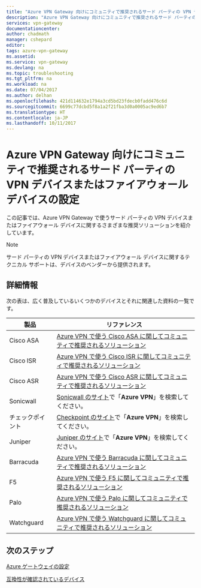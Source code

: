 ```yaml
---
title: "Azure VPN Gateway 向けにコミュニティで推奨されるサード パーティの VPN デバイスまたはファイアウォール デバイスの設定 | Microsoft Docs"
description: "Azure VPN Gateway 向けにコミュニティで推奨されるサード パーティの VPN デバイスまたはファイアウォール デバイスの設定について説明します。"
services: vpn-gateway
documentationcenter: 
author: chadmath
manager: cshepard
editor: 
tags: azure-vpn-gateway
ms.assetid: 
ms.service: vpn-gateway
ms.devlang: na
ms.topic: troubleshooting
ms.tgt_pltfrm: na
ms.workload: na
ms.date: 07/04/2017
ms.author: delhan
ms.openlocfilehash: 421d114632e1794a3cd5bd23fdecb0fadd476c6d
ms.sourcegitcommit: 6699c77dcbd5f8a1a2f21fba3d0a0005ac9ed6b7
ms.translationtype: HT
ms.contentlocale: ja-JP
ms.lasthandoff: 10/11/2017
---
```

# <a name="community-suggested-third-party-vpn-or-firewall-device-settings-for-azure-vpn-gateway"></a>Azure VPN Gateway 向けにコミュニティで推奨されるサード パーティの VPN デバイスまたはファイアウォール デバイスの設定

この記事では、Azure VPN Gateway で使うサード パーティの VPN デバイスまたはファイアウォール デバイスに関するさまざまな推奨ソリューションを紹介しています。

> [!Note]
> サード パーティの VPN デバイスまたはファイアウォール デバイスに関するテクニカル サポートは、デバイスのベンダーから提供されます。 

## <a name="more-information"></a>詳細情報

次の表は、広く普及しているいくつかのデバイスとそれに関連した資料の一覧です。

|製品    |リファレンス                                                |
|-----------|-----------------------------------------------------------|
|Cisco ASA  |[Azure VPN で使う Cisco ASA に関してコミュニティで推奨されるソリューション](https://search.cisco.com/search?query=%22Azure%20VPN%22%20ASA&locale=enUS&tab=Cisco)   |
|Cisco ISR  |[Azure VPN で使う Cisco ISR に関してコミュニティで推奨されるソリューション](https://search.cisco.com/search?query=%22Azure%20VPN%22%20ISR&locale=enUS&tab=Cisco)   |
|Cisco ASR  |[Azure VPN で使う Cisco ASR に関してコミュニティで推奨されるソリューション](https://search.cisco.com/search?query=%22Azure%20VPN%22%20ASR&locale=enUS&tab=Cisco)   |
|Sonicwall |[Sonicwall のサイト](https://support.sonicwall.com/search)で「**Azure VPN**」を検索してください。 |
| チェックポイント    |[Checkpoint のサイト](https://supportcenter.checkpoint.com/supportcenter/portal)で「**Azure VPN**」を検索してください。 |
|Juniper |[Juniper のサイト]( http://www.juniper.net/search/public/)で「**Azure VPN**」を検索してください。|
|Barracuda  |[Azure VPN で使う Barracuda に関してコミュニティで推奨されるソリューション](https://campus.barracuda.com/search/?q=%22Azure+VPN%22&x=0&y=0)   |
|F5         |[Azure VPN で使う F5 に関してコミュニティで推奨されるソリューション](https://support.f5.com/csp/#/federated-search?q=%22Azure%20VPN%22&source=support)          |
|Palo       |[Azure VPN で使う Palo に関してコミュニティで推奨されるソリューション](https://live.paloaltonetworks.com/t5/forums/searchpage/tab/message?q=Azure+VPN)        |
|Watchguard |[Azure VPN で使う Watchguard に関してコミュニティで推奨されるソリューション](http://watchguardsupport.force.com/SupportSearch#q=Azure%20VPN&t=All&sort=relevancy)  |

## <a name="next-step"></a>次のステップ

[Azure ゲートウェイの設定](https://docs.microsoft.com/en-us/azure/vpn-gateway/vpn-gateway-about-vpn-devices#a-nameipsecaipsecike-parameters)

[互換性が確認されているデバイス](https://docs.microsoft.com/en-us/azure/vpn-gateway/vpn-gateway-about-vpn-devices#validated-vpn-devices)

